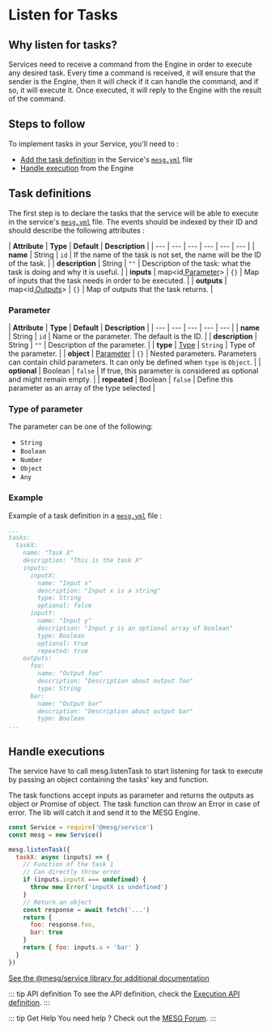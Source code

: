 # Listen for Tasks

## Why listen for tasks?

Services need to receive a command from the Engine in order to execute any desired task. Every time a command is received, it will ensure that the sender is the Engine, then it will check if it can handle the command, and if so, it will execute it. Once executed, it will reply to the Engine with the result of the command.

## Steps to follow

To implement tasks in your Service, you'll need to :

* [Add the task definition](#task-definitions) in the Service's [`mesg.yml`](service-file.md) file
* [Handle execution](#handle-executions) from the Engine

## Task definitions

The first step is to declare the tasks that the service will be able to execute in the service's [`mesg.yml`](service-file.md) file. The events should be indexed by their ID and should describe the following attributes :

| **Attribute** | **Type** | **Default** | **Description** |
| --- | --- | --- | --- | --- | --- |
| **name** | <span class="type">String</span> | `id` | If the name of the task is not set, the name will be the ID of the task. |
| **description** | <span class="type">String</span> | `""` | Description of the task: what the task is doing and why it is useful. |
| **inputs** | <span class="type">map&lt;id,[Parameter](listen-for-tasks.md#parameter)&gt;</span> | `{}` | Map of inputs that the task needs in order to be executed. |
| **outputs** | <span class="type">map&lt;id,[Outputs](listen-for-tasks.md#parameter)&gt;</span> | `{}` | Map of outputs that the task returns. |

### Parameter

| **Attribute** | **Type** | **Default** | **Description** |
| --- | --- | --- | --- | --- |
| **name** | <span class="type">String</span> | `id` | Name or the parameter. The default is the ID. |
| **description** | <span class="type">String</span> | `""` | Description of the parameter. |
| **type** | <span class="type">[Type](listen-for-tasks.md#type-of-parameter)</span> | `String` | Type of the parameter. |
| **object** | <span class="type">[Parameter](listen-for-tasks.md#parameter)</span> | `{}` | Nested parameters. Parameters can contain child parameters. It can only be defined when `type` is `Object`. |
| **optional** | <span class="type">Boolean</span> | `false` | If true, this parameter is considered as optional and might remain empty. |
| **repeated** | <span class="type">Boolean</span> | `false` | Define this parameter as an array of the type selected |

### Type of parameter

The parameter can be one of the following:

* `String`
* `Boolean`
* `Number`
* `Object`
* `Any`

### Example

Example of a task definition in a [`mesg.yml`](/framework/service/service-file.md) file :

```yaml
...
tasks:
  taskX:
    name: "Task X"
    description: "This is the task X"
    inputs:
      inputX:
        name: "Input x"
        description: "Input x is a string"
        type: String
        optional: false
      inputY:
        name: "Input y"
        description: "Input y is an optional array of boolean"
        type: Boolean
        optional: true
        repeated: true
    outputs:
      foo:
        name: "Output foo"
        description: "Description about output foo"
        type: String
      bar:
        name: "Output bar"
        description: "Description about output bar"
        type: Boolean
...
```

## Handle executions

The service have to call mesg.listenTask to start listening for task to execute by passing an object containing the tasks' key and function.

The task functions accept inputs as parameter and returns the outputs as object or Promise of object. The task function can throw an Error in case of error. The lib will catch it and send it to the MESG Engine.


```javascript
const Service = require('@mesg/service')
const mesg = new Service()

mesg.listenTask({
  taskX: async (inputs) => {
    // Function of the task 1
    // Can directly throw error
    if (inputs.inputX === undefined) {
      throw new Error('inputX is undefined')
    }
    // Return an object
    const response = await fetch('...')
    return {
      foo: response.foo,
      bar: true
    }
    return { foo: inputs.a + 'bar' }
  }
})
```

[See the @mesg/service library for additional documentation](https://github.com/mesg-foundation/js-sdk/blob/master/packages/service/README.md)

::: tip API definition
To see the API definition, check the [Execution API definition](../../api/execution.md).
:::

::: tip Get Help
You need help ? Check out the <a href="https://forum.mesg.com" target="_blank">MESG Forum</a>.
:::